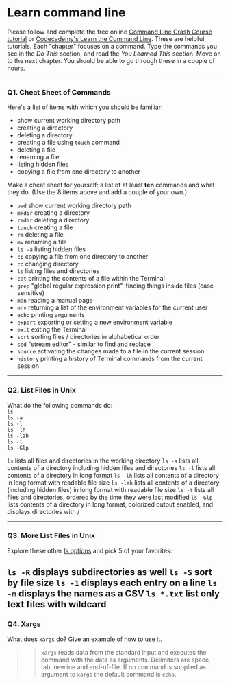 # Learn command line

Please follow and complete the free online [Command Line Crash Course
tutorial](https://web.archive.org/web/20160708171659/http://cli.learncodethehardway.org/book/) or [Codecademy's Learn the Command Line](https://www.codecademy.com/learn/learn-the-command-line). These are helpful tutorials. Each "chapter" focuses on a command. Type the commands you see in the _Do This_ section, and read the _You Learned This_ section. Move on to the next chapter. You should be able to go through these in a couple of hours.

---

### Q1.  Cheat Sheet of Commands  

Here's a list of items with which you should be familiar:  
* show current working directory path
* creating a directory
* deleting a directory
* creating a file using `touch` command
* deleting a file
* renaming a file
* listing hidden files
* copying a file from one directory to another

Make a cheat sheet for yourself: a list of at least **ten** commands and what they do.  (Use the 8 items above and add a couple of your own.)  

> >
* `pwd` show current working directory path
* `mkdir` creating a directory
* `rmdir` deleting a directory
* `touch` creating a file
* `rm` deleting a file
* `mv` renaming a file
* `ls -a` listing hidden files
* `cp` copying a file from one directory to another
* `cd` changing directory
* `ls` listing files and directories
* `cat` printing the contents of a file within the Terminal
* `grep` "global regular expression print", finding things inside files (case sensitive)
* `man` reading a manual page
* `env` returning a list of the environment variables for the current user
* `echo` printing arguments
* `export` exporting or setting a new environment variable
* `exit` exiting the Terminal
* `sort` sorting files / directories in alphabetical order
* `sed` "stream editor" - similar to find and replace
* `source` activating the changes made to a file in the current session
* `history` printing a history of Terminal commands from the current session
---

### Q2.  List Files in Unix   

What do the following commands do:  
`ls`  
`ls -a`  
`ls -l`  
`ls -lh`  
`ls -lah`  
`ls -t`  
`ls -Glp`  

> >
`ls`  lists all files and directories in the working directory
`ls -a`  lists all contents of a directory including hidden files and directories
`ls -l`  lists all contents of a directory in long format
`ls -lh`  lists all contents of a directory in long format with readable file size
`ls -lah`  lists all contents of a directory (including hidden files) in long format with readable file size
`ls -t`  lists all files and directories, ordered by the time they were last modified
`ls -Glp` lists contents of a directory in long format, colorized output enabled, and displays directories with /

---

### Q3.  More List Files in Unix  

Explore these other [ls options](http://www.techonthenet.com/unix/basic/ls.php) and pick 5 of your favorites:

> >
`ls -R` displays subdirectories as well
`ls -S` sort by file size
`ls -1` displays each entry on a line
`ls -m` displays the names as a CSV
`ls *.txt` list only text files with wildcard
---

### Q4.  Xargs   

What does `xargs` do? Give an example of how to use it.

> > `xargs` reads data from the standard input and executes the command with the data as arguments. Delimiters are space, tab, newline and end-of-file. If no command is supplied as argument to `xargs` the default command is `echo`.
